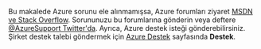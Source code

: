 Bu makalede Azure sorunu ele alınmamışsa, Azure forumları ziyaret [MSDN ve Stack Overflow](https://azure.microsoft.com/support/forums/). Sorununuzu bu forumlarına gönderin veya deftere [ @AzureSupport Twitter'da](https://twitter.com/AzureSupport). Ayrıca, Azure destek isteği gönderebilirsiniz. Şirket destek talebi göndermek için [Azure Destek](https://azure.microsoft.com/support/options/) sayfasında **Destek**.


